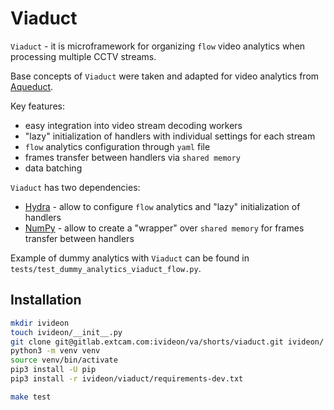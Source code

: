 # Viaduct

`Viaduct` - it is microframework for organizing `flow` video analytics when processing multiple CCTV streams.

Base concepts of `Viaduct` were taken and adapted for video analytics from [Aqueduct](https://github.com/avito-tech/aqueduct).

Key features:
- easy integration into video stream decoding workers
- "lazy" initialization of handlers with individual settings for each stream
- `flow` analytics configuration through `yaml` file
- frames transfer between handlers via `shared memory`
- data batching

`Viaduct` has two dependencies:
- [Hydra](https://pypi.org/project/hydra-core/) - allow to configure `flow` analytics and "lazy" initialization of handlers
- [NumPy](https://pypi.org/project/numpy/) - allow to create a "wrapper" over `shared memory` for frames transfer between handlers

Example of dummy analytics with `Viaduct` can be found in `tests/test_dummy_analytics_viaduct_flow.py`.

## Installation
```bash
mkdir ivideon
touch ivideon/__init__.py
git clone git@gitlab.extcam.com:ivideon/va/shorts/viaduct.git ivideon/
python3 -m venv venv
source venv/bin/activate
pip3 install -U pip
pip3 install -r ivideon/viaduct/requirements-dev.txt

make test
```